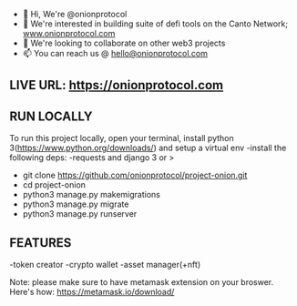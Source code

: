 - 👋 Hi, We're @onionprotocol
- 👀 We're interested in building suite of defi tools on the Canto Network; www.onionprotocol.com
- 💞️ We're looking to collaborate on other web3 projects
- 📫 You can reach us @ hello@onionprotocol.com


LIVE URL: https://onionprotocol.com
--------------------------------------

RUN LOCALLY
--------------------------------------
To run this project locally, open your terminal, install python 3(https://www.python.org/downloads/) and setup a virtual env
-install the following deps:
  -requests and django 3 or >
- git clone https://github.com/onionprotocol/project-onion.git
- cd project-onion
- python3 manage.py makemigrations
- python3 manage.py migrate
- python3 manage.py runserver

FEATURES
---------------------------------------
-token creator
-crypto wallet
-asset manager(+nft)

Note: please make sure to have metamask extension on your broswer. Here's how: https://metamask.io/download/

<!---
Read me file for you!
--->
